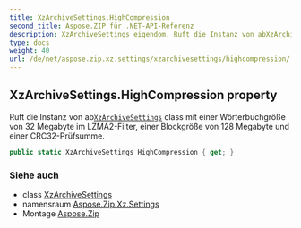 ```yaml
---
title: XzArchiveSettings.HighCompression
second_title: Aspose.ZIP für .NET-API-Referenz
description: XzArchiveSettings eigendom. Ruft die Instanz von abXzArchiveSettings class mit einer Wörterbuchgröße von 32 Megabyte im LZMA2Filter einer Blockgröße von 128 Megabyte und einer CRC32Prüfsumme.
type: docs
weight: 40
url: /de/net/aspose.zip.xz.settings/xzarchivesettings/highcompression/
---
```

## XzArchiveSettings.HighCompression property

Ruft die Instanz von ab[`XzArchiveSettings`](../) class mit einer Wörterbuchgröße von 32 Megabyte im LZMA2-Filter, einer Blockgröße von 128 Megabyte und einer CRC32-Prüfsumme.

```csharp
public static XzArchiveSettings HighCompression { get; }
```

### Siehe auch

* class [XzArchiveSettings](../)
* namensraum [Aspose.Zip.Xz.Settings](../../xzarchivesettings/)
* Montage [Aspose.Zip](../../../)


